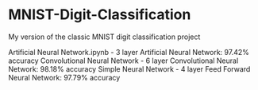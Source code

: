 # MNIST-Digit-Classification
My version of the classic MNIST digit classification project

Artificial Neural Network.ipynb - 3 layer Artificial Neural Network: 97.42% accuracy 
Convolutional Neural Network - 6 layer Convolutional Neural Network: 98.18% accuracy
Simple Neural Network - 4 layer Feed Forward Neural Network: 97.79% accuracy
